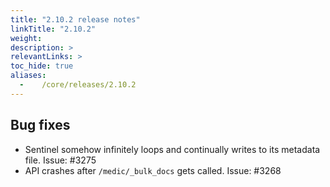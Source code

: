 ```yaml
---
title: "2.10.2 release notes"
linkTitle: "2.10.2"
weight:
description: >
relevantLinks: >
toc_hide: true
aliases:
  -    /core/releases/2.10.2
---
```


## Bug fixes

- Sentinel somehow infinitely loops and continually writes to its metadata file. Issue: #3275
- API crashes after `/medic/_bulk_docs` gets called. Issue: #3268
